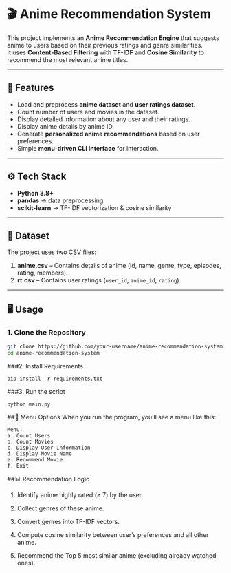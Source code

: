 # 🎬 Anime Recommendation System  

This project implements an **Anime Recommendation Engine** that suggests anime to users based on their previous ratings and genre similarities.  
It uses **Content-Based Filtering** with **TF-IDF** and **Cosine Similarity** to recommend the most relevant anime titles.  

---

## 🚀 Features  

- Load and preprocess **anime dataset** and **user ratings dataset**.  
- Count number of users and movies in the dataset.  
- Display detailed information about any user and their ratings.  
- Display anime details by anime ID.  
- Generate **personalized anime recommendations** based on user preferences.  
- Simple **menu-driven CLI interface** for interaction.  

---

## ⚙️ Tech Stack  

- **Python 3.8+**  
- **pandas** → data preprocessing  
- **scikit-learn** → TF-IDF vectorization & cosine similarity  

---

## 📂 Dataset  

The project uses two CSV files:  

1. **anime.csv** – Contains details of anime (id, name, genre, type, episodes, rating, members).  
2. **rt.csv** – Contains user ratings (`user_id`, `anime_id`, `rating`).  

---

## 🖥️ Usage  

### 1. Clone the Repository  
```bash
git clone https://github.com/your-username/anime-recommendation-system.git
cd anime-recommendation-system
```

###2. Install Requirements
```
pip install -r requirements.txt
```

###3. Run the script
```
python main.py
```

##📜 Menu Options
When you run the program, you’ll see a menu like this:
```
Menu:
a. Count Users
b. Count Movies
c. Display User Information
d. Display Movie Name
e. Recommend Movie
f. Exit
```

##📊 Recommendation Logic
1. Identify anime highly rated (≥ 7) by the user.

2. Collect genres of these anime.

3. Convert genres into TF-IDF vectors.

4. Compute cosine similarity between user’s preferences and all other anime.

5. Recommend the Top 5 most similar anime (excluding already watched ones).
